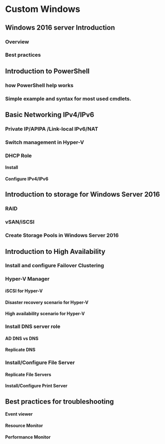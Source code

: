 # Custom Windows
## Windows 2016  server Introduction
### Overview 
### Best practices 

## Introduction to PowerShell 
### how PowerShell help works
### Simple example and syntax for most used cmdlets.

## Basic Networking IPv4/IPv6 
### Private IP/APIPA /Link-local IPv6/NAT
### Switch management in Hyper-V
### DHCP Role 
#### Install 
#### Configure IPv4/IPv6

## Introduction to storage for Windows Server 2016 
### RAID 
### vSAN/iSCSI  
### Create  Storage Pools in Windows Server 2016

## Introduction to High Availability 
### Install and configure Failover Clustering

### Hyper-V Manager 
#### 	iSCSI  for Hyper-V
#### Disaster recovery scenario for Hyper-V 
#### High availability scenario for Hyper-V

### Install DNS server role 
#### AD DNS vs DNS   
#### Replicate DNS 

### Install/Configure  File Server 
#### Replicate File Servers
#### Install/Configure Print Server 

## Best practices for troubleshooting

#### Event viewer
#### Resource Monitor
#### Performance Monitor

